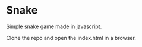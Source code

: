 # Snake
Simple snake game made in javascript.

Clone the repo and open the index.html in a browser.
